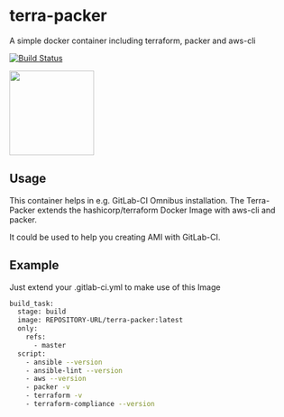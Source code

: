 # terra-packer

A simple docker container including terraform, packer and aws-cli

[![Build Status](https://api.travis-ci.org/pfandie/terra-packer.svg?branch=master)](https://travis-ci.org/pfandie/terra-packer)

<img src="https://cdn.rawgit.com/hashicorp/terraform-website/master/content/source/assets/images/logo-hashicorp.svg" width="150x">

## Usage

This container helps in e.g. GitLab-CI Omnibus installation.
The Terra-Packer extends the hashicorp/terraform Docker Image with aws-cli and packer.

It could be used to help you creating AMI with GitLab-CI.

## Example

Just extend your .gitlab-ci.yml to make use of this Image

```bash
build_task:
  stage: build
  image: REPOSITORY-URL/terra-packer:latest
  only:
    refs:
      - master
  script:
    - ansible --version
    - ansible-lint --version
    - aws --version
    - packer -v
    - terraform -v
    - terraform-compliance --version
```
